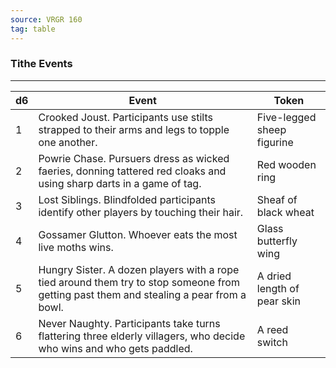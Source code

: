 ```yaml
---
source: VRGR 160
tag: table
---
```


### Tithe Events
---
|d6|Event|Token|
|----|--------|------|
|1|Crooked Joust. Participants use stilts strapped to their arms and legs to topple one another.|Five-legged sheep figurine|
|2|Powrie Chase. Pursuers dress as wicked faeries, donning tattered red cloaks and using sharp darts in a game of tag.|Red wooden ring|
|3|Lost Siblings. Blindfolded participants identify other players by touching their hair.|Sheaf of black wheat|
|4|Gossamer Glutton. Whoever eats the most live moths wins.|Glass butterfly wing|
|5|Hungry Sister. A dozen players with a rope tied around them try to stop someone from getting past them and stealing a pear from a bowl.|A dried length of pear skin|
|6|Never Naughty. Participants take turns flattering three elderly villagers, who decide who wins and who gets paddled.|A reed switch|
